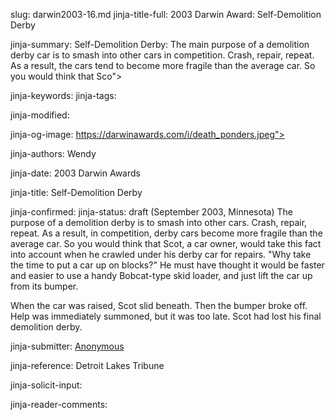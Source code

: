slug: darwin2003-16.md
jinja-title-full: 2003 Darwin Award: Self-Demolition Derby

jinja-summary: Self-Demolition Derby: The main purpose of a demolition derby car is to smash into other cars in competition. Crash, repair, repeat. As a result, the cars tend to become more fragile than the average car. So you would think that Sco">

jinja-keywords:
jinja-tags:

jinja-modified:

jinja-og-image: https://darwinawards.com/i/death_ponders.jpeg">

jinja-authors: Wendy

jinja-date: 2003 Darwin Awards


jinja-title: Self-Demolition Derby


jinja-confirmed:
jinja-status: draft
(September 2003, Minnesota) The purpose of a demolition derby is to smash
into other cars. Crash, repair, repeat. As a result, in competition,
derby cars become more fragile than the average car. So you would think
that Scot, a car owner, would take this fact into account when he crawled
under his derby car for repairs. "Why take the time to put a car up on
blocks?" He must have thought it would be faster and easier to use a handy
Bobcat-type skid loader, and just lift the car up from its bumper.

When the car was raised, Scot slid beneath. Then the bumper broke off.
Help was immediately summoned, but it was too late. Scot had lost his
final demolition derby.
<P align=center>
<!--#include virtual="/inc/votebar_viewvoteonly" -->

jinja-submitter: <A HREF="mailto:REMOVE-">Anonymous</A>

jinja-reference: Detroit Lakes Tribune

jinja-solicit-input:

jinja-reader-comments:



<!--#include file=nav_2003.html -->


